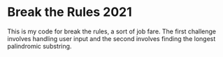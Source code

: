 # Break the Rules 2021
This is my code for break the rules, a sort of job fare. The first challenge involves handling user input and the second involves finding the longest palindromic substring. 
 